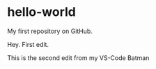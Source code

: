 # hello-world
My first repository on GitHub.

Hey. First edit.

This is the second edit from my VS-Code
Batman